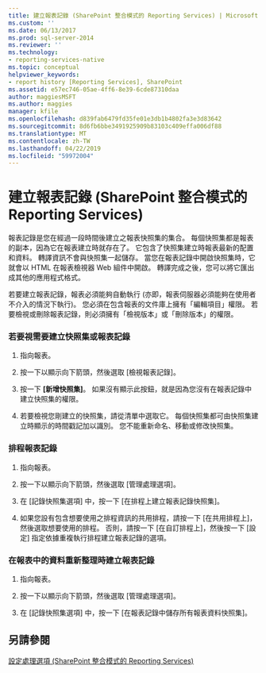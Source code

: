 ```yaml
---
title: 建立報表記錄 (SharePoint 整合模式的 Reporting Services) | Microsoft Docs
ms.custom: ''
ms.date: 06/13/2017
ms.prod: sql-server-2014
ms.reviewer: ''
ms.technology:
- reporting-services-native
ms.topic: conceptual
helpviewer_keywords:
- report history [Reporting Services], SharePoint
ms.assetid: e57ec746-05ae-4ff6-8e39-6cde87310daa
author: maggiesMSFT
ms.author: maggies
manager: kfile
ms.openlocfilehash: d839fab6479fd35fe01e3db1b4802fa3e3d83642
ms.sourcegitcommit: 8d6fb6bbe3491925909b83103c409effa006df88
ms.translationtype: MT
ms.contentlocale: zh-TW
ms.lasthandoff: 04/22/2019
ms.locfileid: "59972004"
---
```

# <a name="create-report-history-reporting-services-in-sharepoint-integrated-mode"></a>建立報表記錄 (SharePoint 整合模式的 Reporting Services)
  報表記錄是您在經過一段時間後建立之報表快照集的集合。 每個快照集都是報表的副本，因為它在報表建立時就存在了。 它包含了快照集建立時報表最新的配置和資料。 轉譯資訊不會與快照集一起儲存。 當您在報表記錄中開啟快照集時，它就會以 HTML 在報表檢視器 Web 組件中開啟。 轉譯完成之後，您可以將它匯出成其他的應用程式格式。  
  
 若要建立報表記錄，報表必須能夠自動執行 (亦即，報表伺服器必須能夠在使用者不介入的情況下執行)。 您必須在包含報表的文件庫上擁有「編輯項目」權限。 若要檢視或刪除報表記錄，則必須擁有「檢視版本」或「刪除版本」的權限。  
  
### <a name="to-create-a-snapshot-or-report-history-on-demand"></a>若要視需要建立快照集或報表記錄  
  
1.  指向報表。  
  
2.  按一下以顯示向下箭頭，然後選取 [檢視報表記錄]。  
  
3.  按一下 **[新增快照集]**。 如果沒有顯示此按鈕，就是因為您沒有在報表記錄中建立快照集的權限。  
  
4.  若要檢視您剛建立的快照集，請從清單中選取它。 每個快照集都可由快照集建立時顯示的時間戳記加以識別。 您不能重新命名、移動或修改快照集。  
  
### <a name="to-schedule-report-history"></a>排程報表記錄  
  
1.  指向報表。  
  
2.  按一下以顯示向下箭頭，然後選取 [管理處理選項]。  
  
3.  在 [記錄快照集選項] 中，按一下 [在排程上建立報表記錄快照集]。  
  
4.  如果您設有包含想要使用之排程資訊的共用排程，請按一下 [在共用排程上]，然後選取想要使用的排程。 否則，請按一下 [在自訂排程上]，然後按一下 [設定] 指定依據重複執行排程建立報表記錄的選項。  
  
### <a name="to-create-report-history-when-data-is-refreshed-in-a-report"></a>在報表中的資料重新整理時建立報表記錄  
  
1.  指向報表。  
  
2.  按一下以顯示向下箭頭，然後選取 [管理處理選項]。  
  
3.  在 [記錄快照集選項] 中，按一下 [在報表記錄中儲存所有報表資料快照集]。  
  
## <a name="see-also"></a>另請參閱  
 [設定處理選項 &#40;SharePoint 整合模式的 Reporting Services&#41;](../set-processing-options-reporting-services-in-sharepoint-integrated-mode.md)  
  
  

